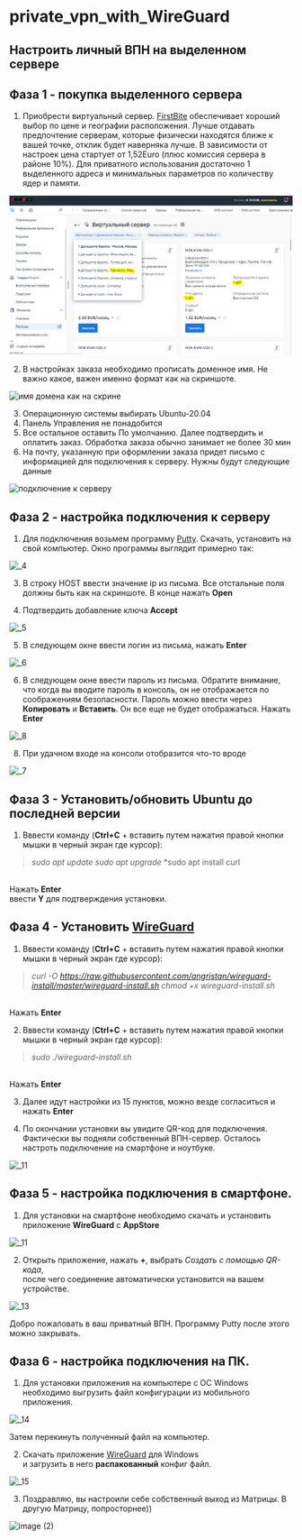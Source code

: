 # private_vpn_with_WireGuard
Настроить личный ВПН на выделенном сервере
---------------------------------------------------
## Фаза 1 - покупка выделенного сервера

1. Приобрести виртуальный сервер. [FirstBite](https://firstbyte.pro/?from=158726) обеспечивает хороший выбор по цене и географии расположения. Лучше отдавать предпочтение серверам, которые физически находятся ближе к вашей точке, отклик будет наверняка лучше. В зависимости от настроек цена стартует от 1,52Euro (плюс комиссия сервера в районе 10%). Для приватного использования достаточно 1 выделенного адреса и минимальных параметров по количеству ядер и памяти.


![хостинг FirstBite](https://github.com/nboravlev/private_vpn_with_WireGuard/blob/main/_1.PNG)

2. В настройках заказа необходимо прописать доменное имя. Не важно какое, важен именно формат как на скриншоте.

![имя домена как на скрине](https://github.com/nboravlev/private_vpn_with_WireGuard/assets/120275954/28544ccc-2f3f-4963-a1e1-adb03b3d3041)

3. Операционную системы выбирать Ubuntu-20.04
4. Панель Управления не понадобится
5. Все остальное оставить По умолчанию. Далее подтвердить и оплатить заказ. Обработка заказа обычно занимает не более 30 мин
6. На почту, указанную при оформлении заказа придет письмо с информацией для подключения к серверу. Нужны будут следующие данные

![подключение к серверу](https://github.com/nboravlev/private_vpn_with_WireGuard/assets/120275954/a8b5ade4-fd91-4ed7-9e5f-e0e8041a6542)

## Фаза 2 - настройка подключения к серверу

1. Для подключения возьмем программу [Putty](https://the.earth.li/~sgtatham/putty/latest/w64/putty.exe). Скачать, установить на свой компьютер. Окно программы выглядит примерно так:

![_4](https://github.com/nboravlev/private_vpn_with_WireGuard/assets/120275954/9aa5fae2-5f22-4a2e-974b-f8a823abbc83)

3. В строку HOST ввести значение ip из письма. Все отстальные поля должны быть как на скриншоте. В конце нажать **Open**

4. Подтвердить добавление ключа **Accept**

![_5](https://github.com/nboravlev/private_vpn_with_WireGuard/assets/120275954/891184c5-4f1b-4a26-b2b1-32b59cf96f34)

5. В следующем окне ввести логин из письма, нажать **Enter**

![_6](https://github.com/nboravlev/private_vpn_with_WireGuard/assets/120275954/c5140812-0311-4fe3-8527-a0c13707e12d)

6. В следующем окне ввести пароль из письма. Обратите внимание, что когда вы вводите пароль в консоль, он не отображается по соображениям безопасности. Пароль можно ввести через **Копировать** и **Вставить**. Он все еще не будет отображаться. Нажать **Enter**<br>

![_8](https://github.com/nboravlev/private_vpn_with_WireGuard/assets/120275954/609f70b3-2c7d-4776-b9a1-f5c96bfbaeeb)

8. При удачном входе на консоли отобразится что-то вроде

![_7](https://github.com/nboravlev/private_vpn_with_WireGuard/assets/120275954/550bbb7e-54cc-4416-8a80-63b13dedd5ff)

## Фаза 3 - Установить/обновить Ubuntu до последней версии

1. Вввести команду (**Ctrl+С** + вставить путем нажатия правой кнопки мышки в черный экран где курсор):<br>

>*sudo apt update*
*sudo apt upgrade*
*sudo apt install curl

<br>Нажать **Enter** <br>ввести **Y** для подтверждения установки.

## Фаза 4 - Установить [WireGuard](https://www.wireguard.com/)

1. Вввести команду (**Ctrl+С** + вставить путем нажатия правой кнопки мышки в черный экран где курсор):<br>
>*curl -O https://raw.githubusercontent.com/angristan/wireguard-install/master/wireguard-install.sh
chmod +x wireguard-install.sh*

<br>Нажать **Enter**

2. Вввести команду (**Ctrl+С** + вставить путем нажатия правой кнопки мышки в черный экран где курсор):<br>
>*sudo ./wireguard-install.sh*

<br>Нажать **Enter**

3. Далее идут настройки из 15 пунктов, можно везде согласиться и нажать **Enter**


4. По окончании установки вы увидите QR-код для подключения. <br> Фактически вы подняли собственный ВПН-сервер. Осталось настроть подключение на смартфоне и ноутбуке.

![_11](https://github.com/nboravlev/private_vpn_with_WireGuard/assets/120275954/4e75a68a-bbcc-4617-9fdf-f209e0d1d3cd)

## Фаза 5 - настройка подключения в смартфоне.

1. Для установки на смартфоне необходимо скачать и установить приложение **WireGuard** c **AppStore**

![_11](https://github.com/nboravlev/private_vpn_with_WireGuard/assets/120275954/28383353-6d3d-4d94-94e8-23c552e9a16c)

2. Открыть приложение, нажать **+**, выбрать *Создать с помощью QR-кода*, <br> после чего соединение автоматически установится на вашем устройстве.
   
![_13](https://github.com/nboravlev/private_vpn_with_WireGuard/assets/120275954/eda2226c-96d9-498c-aaf6-10a77968d310)

Добро пожаловать в ваш приватный ВПН. Программу Putty после этого можно закрывать.

## Фаза 6 - настройка подключения на ПК.

1. Для установки приложения на компьютере с ОС Windows необходимо выгрузить файл конфигурации из мобильного приложения.

![_14](https://github.com/nboravlev/private_vpn_with_WireGuard/assets/120275954/fa349ee2-5493-45a0-b0c0-67ccf6aafa1c)

Затем перекинуть полученный файл на компьютер.

2. Скачать приложение [WireGuard](https://download.wireguard.com/windows-client/wireguard-installer.exe) для Windows <br> и загрузить в него **распакованный** конфиг файл.

![_15](https://github.com/nboravlev/private_vpn_with_WireGuard/assets/120275954/cb88cd9f-aeab-4487-a069-6917301c04cf)

3. Поздравляю, вы настроили себе собственный выход из Матрицы. В другую Матрицу, попросторнее))

![image (2)](https://github.com/nboravlev/private_vpn_with_WireGuard/assets/120275954/47bddff9-0d8c-463a-891a-0aba9e979f86)



